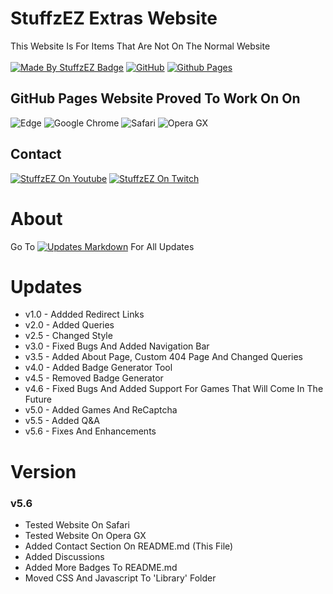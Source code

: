 # StuffzEZ Extras Website
This Website Is For Items That Are Not On The Normal Website
<br>
<br>
[![Made By StuffzEZ Badge](https://img.shields.io/badge/StuffzEZ-Made_By?label=Made%20By&labelColor=blue&color=orange)](https://bit.ly/m/StuffzEZ)
[![GitHub](https://img.shields.io/badge/github-%23121011.svg?style=for-the-badge&logo=github&logoColor=white)](https://github.com/StuffzEZ/stuffzez.github.io)
[![Github Pages](https://img.shields.io/badge/github%20pages-121013?style=for-the-badge&logo=github&logoColor=white)](https://stuffzez.github.io)

## GitHub Pages Website Proved To Work On On
![Edge](https://img.shields.io/badge/Edge-0078D7?style=for-the-badge&logo=Microsoft-edge&logoColor=white)
![Google Chrome](https://img.shields.io/badge/Google%20Chrome-FFA500?style=for-the-badge&logo=GoogleChrome&logoColor=white)
![Safari](https://img.shields.io/badge/Safari-000000?style=for-the-badge&logo=Safari&logoColor=white)
![Opera GX](https://img.shields.io/badge/Opera%20GX-FF1B2D?style=for-the-badge&logo=Opera%20GX&logoColor=white)

## Contact
[![StuffzEZ On Youtube](https://img.shields.io/badge/Youtube-FF0000?style=for-the-badge&logo=Youtube&logoColor=white)](https://youtube.com/@YT.StuffzEZ)
[![StuffzEZ On Twitch](https://img.shields.io/badge/Twitch-9347FF?style=for-the-badge&logo=twitch&logoColor=white)](https://www.twitch.tv/stuffzez_live)

## 
# About
Go To [![Updates Markdown](https://img.shields.io/static/v1?message=Updates.md&logo=markdown&labelColor=262626&color=303030&logoColor=white&label=%20)](https://github.com/StuffzEZ/stuffzez.github.io/blob/main/Updates.md) For All Updates

# Updates
- v1.0 - Addded Redirect Links
- v2.0 - Added Queries
- v2.5 - Changed Style
- v3.0 - Fixed Bugs And Added Navigation Bar
- v3.5 - Added About Page, Custom 404 Page And Changed Queries
- v4.0 - Added Badge Generator Tool
- v4.5 - Removed Badge Generator
- v4.6 - Fixed Bugs And Added Support For Games That Will Come In The Future
- v5.0 - Added Games And ReCaptcha
- v5.5 - Added Q&A
- v5.6 - Fixes And Enhancements

# Version

### v5.6
- Tested Website On Safari
- Tested Website On Opera GX
- Added Contact Section On README.md (This File)
- Added Discussions
- Added More Badges To README.md
- Moved CSS And Javascript To 'Library' Folder
